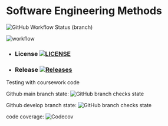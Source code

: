 # Software Engineering Methods
![GitHub Workflow Status (branch)](https://img.shields.io/github/actions/workflow/status/Sommie999/sem/main.yml?branch=develop&style=flat-square)<branch>

![workflow](https://github.com/Sommie999/sem/actions/workflows/main.yml/badge.svg)

* ### License [![LICENSE](https://img.shields.io/github/license/Sommie999/sem.svg?style=flat-square)](https://github.com/Sommie999/sem/blob/master/LICENSE)

* ### Release [![Releases](https://img.shields.io/github/release/Sommie999/sem/all.svg?style=flat-square)](https://github.com/Sommie999/sem/releases)

Testing with coursework code

Github main branch state: ![GitHub branch checks state](https://img.shields.io/github/checks-status/Sommie999/sem/blob/master)

Github develop branch state: ![GitHub branch checks state](https://img.shields.io/github/checks-status/joerob25/sem-coursework-be/develop)

code coverage: ![Codecov](https://img.shields.io/codecov/c/github/joerob25/main)
